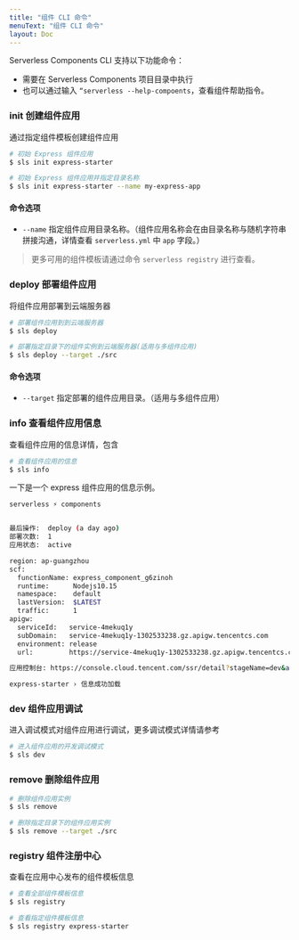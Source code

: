 ```yaml
---
title: "组件 CLI 命令"
menuText: "组件 CLI 命令"
layout: Doc
---
```


<!-- TODO: 更新 组件命令 说明 -->

Serverless Components CLI 支持以下功能命令：

- 需要在 Serverless Components 项目目录中执行
- 也可以通过输入 `“serverless --help-compoents`，查看组件帮助指令。

### init 创建组件应用

通过指定组件模板创建组件应用

```sh
# 初始 Express 组件应用
$ sls init express-starter

# 初始 Express 组件应用并指定目录名称
$ sls init express-starter --name my-express-app
```

#### 命令选项

- `--name` 指定组件应用目录名称。（组件应用名称会在由目录名称与随机字符串拼接沟通，详情查看 `serverless.yml` 中 `app` 字段。）

> 更多可用的组件模板请通过命令 `serverless registry` 进行查看。

### deploy 部署组件应用

将组件应用部署到云端服务器

```sh
# 部署组件应用到到云端服务器
$ sls deploy

# 部署指定目录下的组件实例到云端服务器(适用与多组件应用)
$ sls deploy --target ./src
```

#### 命令选项

- `--target` 指定部署的组件应用目录。（适用与多组件应用）

### info 查看组件应用信息

查看组件应用的信息详情，包含

```sh
# 查看组件应用的信息
$ sls info
```

一下是一个 express 组件应用的信息示例。

```sh
serverless ⚡ components


最后操作:  deploy (a day ago)
部署次数:  1
应用状态:  active

region: ap-guangzhou
scf:
  functionName: express_component_g6zinoh
  runtime:      Nodejs10.15
  namespace:    default
  lastVersion:  $LATEST
  traffic:      1
apigw:
  serviceId:   service-4mekuq1y
  subDomain:   service-4mekuq1y-1302533238.gz.apigw.tencentcs.com
  environment: release
  url:         https://service-4mekuq1y-1302533238.gz.apigw.tencentcs.com/release/

应用控制台: https://console.cloud.tencent.com/ssr/detail?stageName=dev&appName=express-example-c2482779&instanceName=express-starter&stageList=dev

express-starter › 信息成功加载
```

### dev 组件应用调试

进入调试模式对组件应用进行调试，更多调试模式详情请参考[](../basic/dev-mode.md)

```sh
# 进入组件应用的开发调试模式
$ sls dev
```

### remove 删除组件应用

```sh
# 删除组件应用实例
$ sls remove

# 删除指定目录下的组件应用实例
$ sls remove --target ./src
```

### registry 组件注册中心

查看在应用中心发布的组件模板信息

```sh
# 查看全部组件模板信息
$ sls registry

# 查看指定组件模板信息
$ sls registry express-starter
```
